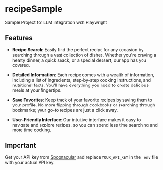 # recipeSample
Sample Project for LLM integration with Playwright


## Features

- **Recipe Search**: Easily find the perfect recipe for any occasion by searching through a vast collection of dishes. Whether you're craving a hearty dinner, a quick snack, or a special dessert, our app has you covered.

- **Detailed Information**: Each recipe comes with a wealth of information, including a list of ingredients, step-by-step cooking instructions, and nutritional facts. You'll have everything you need to create delicious meals at your fingertips.

- **Save Favorites**: Keep track of your favorite recipes by saving them to your profile. No more flipping through cookbooks or searching through bookmarks; your go-to recipes are just a click away.

- **User-Friendly Interface**: Our intuitive interface makes it easy to navigate and explore recipes, so you can spend less time searching and more time cooking.

## Important
Get your API key from [Spoonacular](https://spoonacular.com/food-api/console) and replace `YOUR_API_KEY` in the `.env` file with your actual API key.